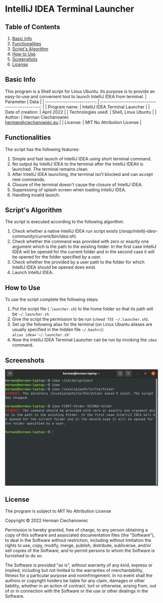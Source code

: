 # IntelliJ IDEA Terminal Launcher

## Table of Contents
1. [Basic Info](#Basic-Info)
2. [Functionalities](#Functionalities)
3. [Script's Algorithm](#Scripts-Algorithm)
4. [How to Use](#How-to-Use)
5. [Screenshots](#Screenshots)
6. [License](#License)

## Basic Info
This program is a Shell script for Linux Ubuntu. Its purpose is to provide 
an easy-to-use and convenient tool to launch IntelliJ IDEA from terminal.
| Parameter                   | Data                                             |
| :-------------------------: | :----------------------------------------------: |
| Program name:               | IntelliJ IDEA Terminal Launcher                  |
| Date of creation:           | April 2022                                       |
| Technologies used:          | Shell, Linux Ubuntu                              |
| Author:                     | Herman Ciechanowiec <br/> herman@ciechanowiec.eu |
| License:                    | MIT No Attribution License                       |

## Functionalities
The script has the following features:
1. Simple and fast launch of IntelliJ IDEA using short terminal command.
2. No output by IntelliJ IDEA to the terminal after the IntelliJ IDEAit is launched. The terminal remains clean.
3. After IntelliJ IDEA launching, the terminal isn't blocked and can accept new commands.
4. Closure of the terminal doesn't cause the closure of IntelliJ IDEA.
5. Suppressing of splash screen when loading IntelliJ IDEA.
6. Handling invalid launch.

## Script's Algorithm
The script is executed according to the following algorithm:
1. Check whether a native IntelliJ IDEA run script exists (_/snap/intellij-idea-community/current/bin/idea.sh_).
2. Check whether the command was provided with zero or exactly one argument which is the path to the existing folder. In the first case IntelliJ IDEA will be opened for the current folder and in the second case it will be opened for the folder specified by a user.
3. Check whether the provided by a user path to the folder for which IntelliJ IDEA should be opened does exist.
4. Launch IntelliJ IDEA.

## How to Use
To use the script complete the following steps:
1. Put the script file (`.launcher.sh`) to the home folder so that its path will be `~/.launcher.sh`
2. Give the script the permission to be run (`chmod 755 ~/.launcher.sh`).
3. Set up the following alias for the terminal (on Linux Ubuntu aliases are usually specified in the hidden file `~/.bashrc`):<br>
`alias idea='~/.launcher.sh'`
4. Now the IntelliJ IDEA Terminal Launcher can be run by invoking the `idea` command.

## Screenshots
<kbd><img src="presentation/1.png"></kbd><br/>

## License
The program is subject to MIT No Attribution License

Copyright © 2022 Herman Ciechanowiec

Permission is hereby granted, free of charge, to any person obtaining a copy of this
software and associated documentation files (the "Software"), to deal in the Software
without restriction, including without limitation the rights to use, copy, modify,
merge, publish, distribute, sublicense, and/or sell copies of the Software, and to
permit persons to whom the Software is furnished to do so.

The Software is provided "as is", without warranty of any kind, express or implied,
including but not limited to the warranties of merchantability, fitness for a
particular purpose and noninfringement. In no event shall the authors or copyright
holders be liable for any claim, damages or other liability, whether in an action
of contract, tort or otherwise, arising from, out of or in connection with the
Software or the use or other dealings in the Software.
